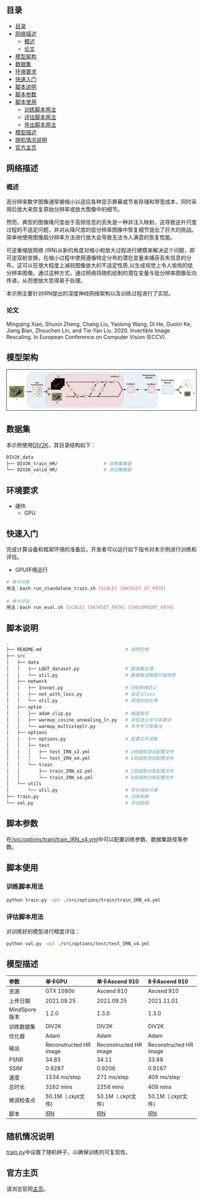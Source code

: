 ## 目录

- [目录](#目录)
- [网络描述](#网络描述)
    - [概述](#概述)
    - [论文](#论文)
- [模型架构](#模型架构)
- [数据集](#数据集)
- [环境要求](#环境要求)
- [快速入门](#快速入门)
- [脚本说明](#脚本说明)
- [脚本参数](#脚本参数)
- [脚本使用](#脚本使用)
    - [训练脚本用法](#训练脚本用法)
    - [评估脚本用法](#评估脚本用法)
    - [导出脚本用法](#导出脚本用法)
- [模型描述](#模型描述)
- [随机情况说明](#随机情况说明)
- [官方主页](#官方主页)

## 网络描述

### 概述

高分辨率数字图像通常被缩小以适应各种显示屏幕或节省存储和带宽成本，同时采用后放大来恢复原始分辨率或放大图像中的细节。

然而，典型的图像降尺度由于高频信息的丢失是一种非注入映射，这导致逆升尺度过程的不适定问题，并对从降尺度的低分辨率图像中恢复细节提出了巨大的挑战。简单地使用图像超分辨率方法进行放大会导致无法令人满意的恢复性能。

可逆重缩放网络 (IRN)从新的角度对缩小和放大过程进行建模来解决这个问题，即可逆双射变换，在缩小过程中使用遵循特定分布的潜在变量来捕获丢失信息的分布，这可以在很大程度上减轻图像放大的不适定性质,以生成视觉上令人愉悦的低分辨率图像。通过这种方式，通过网络将随机绘制的潜在变量与低分辨率图像反向传递，从而使放大变得易于处理。

本示例主要针对IRN提出的深度神经网络架构以及训练过程进行了实现。

### 论文

Mingqing Xiao, Shuxin Zheng, Chang Liu, Yaolong Wang, Di He, Guolin Ke, Jiang Bian, Zhouchen Lin, and Tie-Yan Liu. 2020. Invertible Image Rescaling. In European Conference on Computer Vision (ECCV).

## 模型架构

![1](./figures/architecture.jpg)

## 数据集

本示例使用[DIV2K](https://data.vision.ee.ethz.ch/cvl/DIV2K/)，其目录结构如下：

```bash
DIV2K_data
├── DIV2K_train_HR/                 # 训练集数据
└── DIV2K_valid_HR/                 # 测试集数据
```

## 环境要求

- 硬件
    - GPU


## 快速入门

完成计算设备和框架环境的准备后，开发者可以运行如下指令对本示例进行训练和评估。

- GPU环境运行

```bash
# 单卡训练
用法：bash run_standalone_train.sh [SCALE] [DATASET_GT_PATH]

# 单卡评估
用法：bash run_eval.sh [SCALE] [DATASET_PATH] [CHECKPOINT_PATH]
```

## 脚本说明

```bash
.
├── README.md                               # 说明文档
├── src
│   ├── data
│   │   ├── LQGT_dataset.py                 # 数据集处理
│   │   └── util.py                         # 数据集读取图片缩放等
│   ├── network
│   │   ├── Invnet.py                       # IRN网络定义
│   │   ├── net_with_loss.py                # 自定义loss
│   │   └── util.py                         # 网络初始化等
│   ├── optim
│   │   ├── adam_clip.py                    # 梯度裁剪
│   │   ├── warmup_cosine_annealing_lr.py   # 余弦退火学习率算法
│   │   └── warmup_multisteplr.py           # 多步学习率算法
│   ├── options
│   │   ├── options.py                      # 配置文件读取
│   │   ├── test
│   │   │   ├── test_IRN_x2.yml             # 2倍缩放测试配置文件
│   │   │   └── test_IRN_x4.yml             # 4倍缩放测试配置文件
│   │   └── train
│   │       ├── train_IRN_x2.yml            # 2倍缩放训练配置文件
│   │       └── train_IRN_x4.yml            # 4倍缩放训练配置文件
│   └── utils
│       └── util.py                         # 评价指标计算
├── train.py                                # 训练网络
└── val.py                                  # 测试网络
```

## 脚本参数

在[/src/options/train/train_IRN_x4.yml](./src/options/train/train_IRN_x4.yml)中可以配置训练参数、数据集路径等参数。


## 脚本使用

### 训练脚本用法

```bash
python train.py -opt ./src/options/train/train_IRN_x4.yml
```

### 评估脚本用法

对训练好的模型进行精度评估：

```bash
python val.py -opt ./src/options/test/test_IRN_x4.yml
```


## 模型描述

| 参数 | 单卡GPU | 单卡Ascend 910 | 8卡Ascend 910 |
|:---|:---|:---|:--|
| 资源 | GTX 1080ti | Ascend 910 | Ascend 910|
| 上传日期 | 2021.09.25 | 2021.09.25 | 2021.11.01 |
| MindSpore版本 | 1.2.0 | 1.3.0 | 1.3.0 |
| 训练数据集 | DIV2K | DIV2K | DIV2K |
| 优化器 | Adam | Adam | Adam |
| 输出 | Reconstructed HR image | Reconstructed HR image | Reconstructed HR image |
| PSNR | 34.83 | 34.11 | 33.88 |
| SSIM | 0.9287  | 0.9206 | 0.9167 |
| 速度 | 1534 ms/step | 271 ms/step | 409 ms/step |
| 总时长 | 3162 mins | 2258 mins | 409 mins
| 微调检查点 | 50.1M（.ckpt文件) | 50.1M（.ckpt文件) | 50.1M（.ckpt文件) |
| 脚本 | [IRN](./) | [IRN](./) | [IRN](./) |

## 随机情况说明

[train.py](./train.py)中设置了随机种子，以确保训练的可复现性。

## 官方主页

请浏览官网[主页](https://gitee.com/mindspore/models)。
